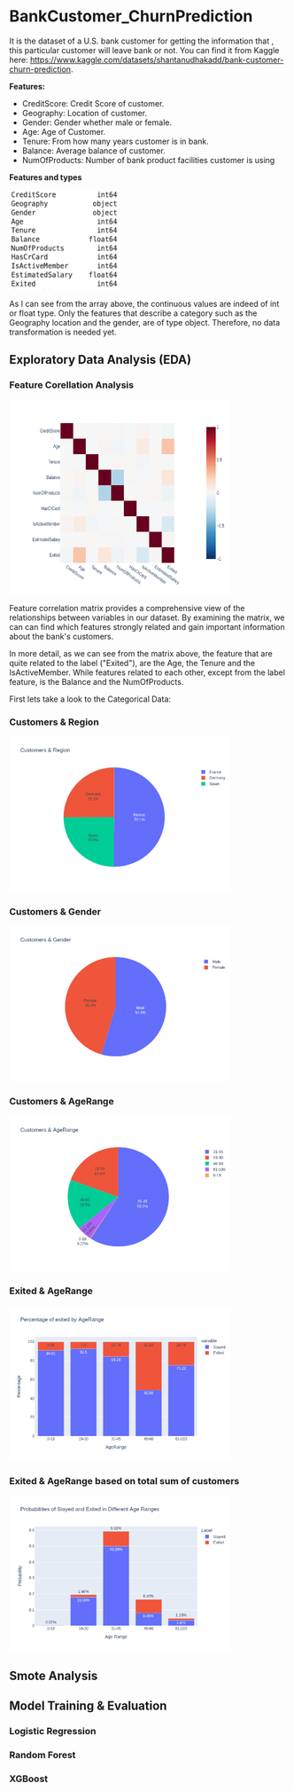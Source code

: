 # BankCustomer_ChurnPrediction


It is the dataset of a U.S. bank customer for getting the information that , this particular customer will leave bank or not. You can find it from Kaggle here: https://www.kaggle.com/datasets/shantanudhakadd/bank-customer-churn-prediction.

**Features:**

- CreditScore: Credit Score of customer.
- Geography: Location of customer.
- Gender: Gender whether male or female.
- Age: Age of Customer.
- Tenure: From how many years customer is in bank.
- Balance: Average balance of customer.
- NumOfProducts: Number of bank product facilities customer is using

**Features and types**

<img src="https://github.com/StefanatouGerasimina/BankCustomer_ChurnPrediction/blob/main/result_images/features_types.png" width="200" height="180">

As I can see from the array above, the continuous values are indeed of int or float type. Only the features that describe a category such as the Geography location and the gender, are of type object. Therefore, no data transformation is needed yet.


## Exploratory Data Analysis (EDA)

### Feature Corellation Analysis

<img src="https://github.com/StefanatouGerasimina/BankCustomer_ChurnPrediction/blob/main/result_images/feature_correlation.png" width="400" height="350">

Feature correlation matrix provides a comprehensive view of the relationships between variables in our dataset.  By examining the matrix, we can can find which features strongly related and gain important information about the bank's customers.

In more detail, as we can see from the matrix above, the feature that are quite related to the label ("Exited"), are the Age, the Tenure and the IsActiveMember. While features related to each other, except from the label feature, is the Balance and the NumOfProducts.

First lets take a look to the Categorical Data:

### Customers & Region
<img src="https://github.com/StefanatouGerasimina/BankCustomer_ChurnPrediction/blob/main/result_images/customers_region_piechart.png" width="400" height="280">

### Customers & Gender

<img src="https://github.com/StefanatouGerasimina/BankCustomer_ChurnPrediction/blob/main/result_images/customers_gender_piechart.png" width="400" height="280">

### Customers & AgeRange

<img src="https://github.com/StefanatouGerasimina/BankCustomer_ChurnPrediction/blob/main/result_images/customers_age_piechart.png" width="400" height="280">


### Exited & AgeRange

<img src="https://github.com/StefanatouGerasimina/BankCustomer_ChurnPrediction/blob/main/result_images/exited_age.png" width="400" height="280">

### Exited & AgeRange based on total sum of customers

<img src="https://github.com/StefanatouGerasimina/BankCustomer_ChurnPrediction/blob/main/result_images/fprob_exited_age.png" width="400" height="280">

## Smote Analysis


## Model Training & Evaluation

### Logistic Regression

### Random Forest

### XGBoost
